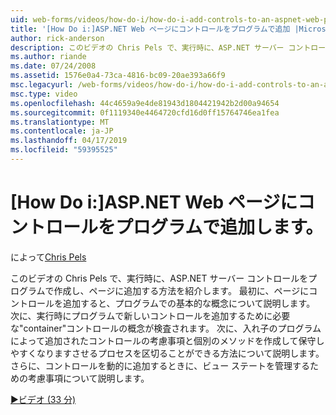 ```yaml
---
uid: web-forms/videos/how-do-i/how-do-i-add-controls-to-an-aspnet-web-page-programmatically
title: '[How Do i:]ASP.NET Web ページにコントロールをプログラムで追加 |Microsoft Docs'
author: rick-anderson
description: このビデオの Chris Pels で、実行時に、ASP.NET サーバー コントロールをプログラムで作成し、ページに追加する方法を紹介します。 まず、o を基本的な概念を学習します.
ms.author: riande
ms.date: 07/24/2008
ms.assetid: 1576e0a4-73ca-4816-bc09-20ae393a66f9
msc.legacyurl: /web-forms/videos/how-do-i/how-do-i-add-controls-to-an-aspnet-web-page-programmatically
msc.type: video
ms.openlocfilehash: 44c4659a9e4de81943d1804421942b2d00a94654
ms.sourcegitcommit: 0f1119340e4464720cfd16d0ff15764746ea1fea
ms.translationtype: MT
ms.contentlocale: ja-JP
ms.lasthandoff: 04/17/2019
ms.locfileid: "59395525"
---
```

# <a name="how-do-i-add-controls-to-an-aspnet-web-page-programmatically"></a>[How Do i:]ASP.NET Web ページにコントロールをプログラムで追加します。

によって[Chris Pels](https://twitter.com/chrispels)

このビデオの Chris Pels で、実行時に、ASP.NET サーバー コントロールをプログラムで作成し、ページに追加する方法を紹介します。 最初に、ページにコントロールを追加すると、プログラムでの基本的な概念について説明します。 次に、実行時にプログラムで新しいコントロールを追加するために必要な"container"コントロールの概念が検査されます。 次に、入れ子のプログラムによって追加されたコントロールの考慮事項と個別のメソッドを作成して保守しやすくなりますさせるプロセスを区切ることができる方法について説明します。 さらに、コントロールを動的に追加するときに、ビュー ステートを管理するための考慮事項について説明します。

[&#9654;ビデオ (33 分)](https://channel9.msdn.com/Blogs/ASP-NET-Site-Videos/how-do-i-add-controls-to-an-aspnet-web-page-programmatically)
